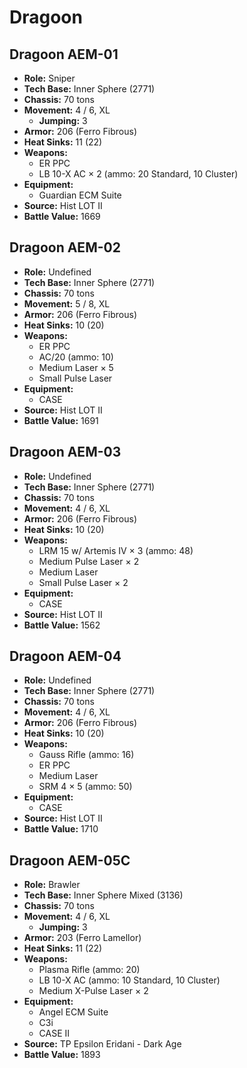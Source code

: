 # Dragoon
## Dragoon AEM-01
- **Role:** Sniper
- **Tech Base:** Inner Sphere (2771)
- **Chassis:** 70 tons
- **Movement:** 4 / 6, XL
  - **Jumping:** 3
- **Armor:** 206 (Ferro Fibrous)
- **Heat Sinks:** 11 (22)
- **Weapons:**
  - ER PPC
  - LB 10-X AC × 2 (ammo: 20 Standard, 10 Cluster)
- **Equipment:**
  - Guardian ECM Suite
- **Source:** Hist LOT II
- **Battle Value:** 1669

## Dragoon AEM-02
- **Role:** Undefined
- **Tech Base:** Inner Sphere (2771)
- **Chassis:** 70 tons
- **Movement:** 5 / 8, XL
- **Armor:** 206 (Ferro Fibrous)
- **Heat Sinks:** 10 (20)
- **Weapons:**
  - ER PPC
  - AC/20 (ammo: 10)
  - Medium Laser × 5
  - Small Pulse Laser
- **Equipment:**
  - CASE
- **Source:** Hist LOT II
- **Battle Value:** 1691

## Dragoon AEM-03
- **Role:** Undefined
- **Tech Base:** Inner Sphere (2771)
- **Chassis:** 70 tons
- **Movement:** 4 / 6, XL
- **Armor:** 206 (Ferro Fibrous)
- **Heat Sinks:** 10 (20)
- **Weapons:**
  - LRM 15 w/ Artemis IV × 3 (ammo: 48)
  - Medium Pulse Laser × 2
  - Medium Laser
  - Small Pulse Laser × 2
- **Equipment:**
  - CASE
- **Source:** Hist LOT II
- **Battle Value:** 1562

## Dragoon AEM-04
- **Role:** Undefined
- **Tech Base:** Inner Sphere (2771)
- **Chassis:** 70 tons
- **Movement:** 4 / 6, XL
- **Armor:** 206 (Ferro Fibrous)
- **Heat Sinks:** 10 (20)
- **Weapons:**
  - Gauss Rifle (ammo: 16)
  - ER PPC
  - Medium Laser
  - SRM 4 × 5 (ammo: 50)
- **Equipment:**
  - CASE
- **Source:** Hist LOT II
- **Battle Value:** 1710

## Dragoon AEM-05C
- **Role:** Brawler
- **Tech Base:** Inner Sphere Mixed (3136)
- **Chassis:** 70 tons
- **Movement:** 4 / 6, XL
  - **Jumping:** 3
- **Armor:** 203 (Ferro Lamellor)
- **Heat Sinks:** 11 (22)
- **Weapons:**
  - Plasma Rifle (ammo: 20)
  - LB 10-X AC (ammo: 10 Standard, 10 Cluster)
  - Medium X-Pulse Laser × 2
- **Equipment:**
  - Angel ECM Suite
  - C3i
  - CASE II
- **Source:** TP Epsilon Eridani - Dark Age
- **Battle Value:** 1893

